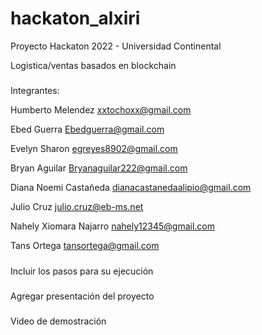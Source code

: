 # hackaton_alxiri
Proyecto Hackaton 2022 - Universidad Continental


Logistica/ventas basados en blockchain

#####
Integrantes:

Humberto Melendez xxtochoxx@gmail.com

Ebed Guerra Ebedguerra@gmail.com

Evelyn Sharon egreyes8902@gmail.com

Bryan Aguilar Bryanaguilar222@gmail.com

Diana Noemi Castañeda dianacastanedaalipio@gmail.com

Julio Cruz julio.cruz@eb-ms.net

Nahely Xiomara Najarro nahely12345@gmail.com

Tans Ortega tansortega@gmail.com 



#####
Incluir los pasos para su ejecución

#####
Agregar presentación del proyecto

#####
Video de demostración
